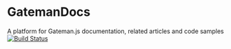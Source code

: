# GatemanDocs
A platform for Gateman.js documentation, related articles and code samples
[![Build Status](https://travis-ci.org/ibesoft11/GatemanDocs.svg?branch=master)](https://travis-ci.org/ibesoft11/GatemanDocs)
